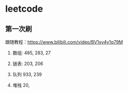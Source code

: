 # leetcode

## 第一次刷
跟随教程：https://www.bilibili.com/video/BV1sy4y1q79M

1. 数组: 
485, 283, 27

2. 链表: 
203, 206

3. 队列
933, 239

4. 堆栈
20, 
